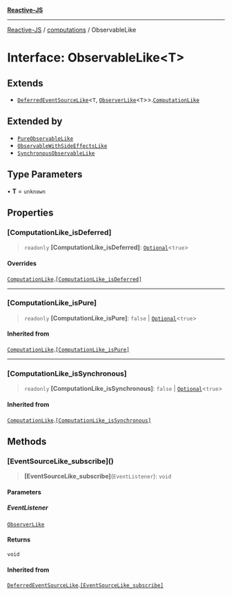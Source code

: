 [**Reactive-JS**](../../README.md)

***

[Reactive-JS](../../README.md) / [computations](../README.md) / ObservableLike

# Interface: ObservableLike\<T\>

## Extends

- [`DeferredEventSourceLike`](DeferredEventSourceLike.md)\<`T`, [`ObserverLike`](../../utils/interfaces/ObserverLike.md)\<`T`\>\>.[`ComputationLike`](ComputationLike.md)

## Extended by

- [`PureObservableLike`](PureObservableLike.md)
- [`ObservableWithSideEffectsLike`](ObservableWithSideEffectsLike.md)
- [`SynchronousObservableLike`](SynchronousObservableLike.md)

## Type Parameters

• **T** = `unknown`

## Properties

### \[ComputationLike\_isDeferred\]

> `readonly` **\[ComputationLike\_isDeferred\]**: [`Optional`](../../functions/type-aliases/Optional.md)\<`true`\>

#### Overrides

[`ComputationLike`](ComputationLike.md).[`[ComputationLike_isDeferred]`](ComputationLike.md#computationlike_isdeferred)

***

### \[ComputationLike\_isPure\]

> `readonly` **\[ComputationLike\_isPure\]**: `false` \| [`Optional`](../../functions/type-aliases/Optional.md)\<`true`\>

#### Inherited from

[`ComputationLike`](ComputationLike.md).[`[ComputationLike_isPure]`](ComputationLike.md#computationlike_ispure)

***

### \[ComputationLike\_isSynchronous\]

> `readonly` **\[ComputationLike\_isSynchronous\]**: `false` \| [`Optional`](../../functions/type-aliases/Optional.md)\<`true`\>

#### Inherited from

[`ComputationLike`](ComputationLike.md).[`[ComputationLike_isSynchronous]`](ComputationLike.md#computationlike_issynchronous)

## Methods

### \[EventSourceLike\_subscribe\]()

> **\[EventSourceLike\_subscribe\]**(`EventListener`): `void`

#### Parameters

##### EventListener

[`ObserverLike`](../../utils/interfaces/ObserverLike.md)

#### Returns

`void`

#### Inherited from

[`DeferredEventSourceLike`](DeferredEventSourceLike.md).[`[EventSourceLike_subscribe]`](DeferredEventSourceLike.md#eventsourcelike_subscribe)

